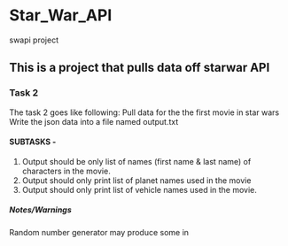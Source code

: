 # Star_War_API
swapi project
## This is a project that pulls data off starwar API
### Task 2
The task 2 goes like following:
Pull data for the the first movie in star wars
Write the json data into a file named output.txt
#### SUBTASKS -
1. Output should be only list of names (first name & last name) of characters in the
movie.
2. Output should only print list of planet names used in the movie
3. Output should only print list of vehicle names used in the movie.
##### Notes/Warnings
Random number generator may produce some in
